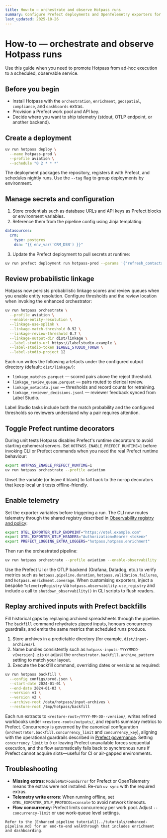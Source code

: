 ```yaml
---
title: How-to — orchestrate and observe Hotpass runs
summary: Configure Prefect deployments and OpenTelemetry exporters for continuous Hotpass operations.
last_updated: 2025-10-26
---
```


# How-to — orchestrate and observe Hotpass runs

Use this guide when you need to promote Hotpass from ad-hoc execution to a scheduled, observable service.

## Before you begin

- Install Hotpass with the `orchestration`, `enrichment`, `geospatial`, `compliance`, and `dashboards` extras.
- Provision a Prefect work pool and API key.
- Decide where you want to ship telemetry (stdout, OTLP endpoint, or another backend).

## Create a deployment

```bash
uv run hotpass deploy \
  --name hotpass-prod \
  --profile aviation \
  --schedule "0 2 * * *"
```

The deployment packages the repository, registers it with Prefect, and schedules nightly runs. Use the `--tag` flag to group deployments by environment.

## Manage secrets and configuration

1. Store credentials such as database URLs and API keys as Prefect blocks or environment variables.
2. Reference them from the pipeline config using Jinja templating:

```yaml
datasources:
  crm:
    type: postgres
    dsn: "{{ env_var('CRM_DSN') }}"
```

3. Update the Prefect deployment to pull secrets at runtime:

```bash
uv run prefect deployment run hotpass-prod --params '{"refresh_contacts": true}'
```

## Review probabilistic linkage

Hotpass now persists probabilistic linkage scores and review queues when you
enable entity resolution. Configure thresholds and the review location when
invoking the enhanced orchestrator:

```bash
uv run hotpass orchestrate \
  --profile aviation \
  --enable-entity-resolution \
  --linkage-use-splink \
  --linkage-match-threshold 0.92 \
  --linkage-review-threshold 0.7 \
  --linkage-output-dir dist/linkage \
  --label-studio-url https://labelstudio.example \
  --label-studio-token $LABEL_STUDIO_TOKEN \
  --label-studio-project 12
```

Each run writes the following artefacts under the configured output directory
(default: `dist/linkage/`):

- `linkage_matches.parquet` — scored pairs above the reject threshold.
- `linkage_review_queue.parquet` — pairs routed to clerical review.
- `linkage_metadata.json` — thresholds and record counts for retraining.
- `linkage_reviewer_decisions.jsonl` — reviewer feedback synced from Label Studio.

Label Studio tasks include both the match probability and the configured
thresholds so reviewers understand why a pair requires attention.

## Toggle Prefect runtime decorators

During unit tests Hotpass disables Prefect's runtime decorators to avoid starting ephemeral
servers. Set `HOTPASS_ENABLE_PREFECT_RUNTIME=1` before invoking CLI or Prefect commands when
you need the real Prefect runtime behaviour:

```bash
export HOTPASS_ENABLE_PREFECT_RUNTIME=1
uv run hotpass orchestrate --profile aviation
```

Unset the variable (or leave it blank) to fall back to the no-op decorators that keep local
unit tests offline-friendly.

## Enable telemetry

Set the exporter variables before triggering a run. The CLI now routes telemetry through the
shared registry described in [Observability registry and policy](../observability/index.md):

```bash
export OTEL_EXPORTER_OTLP_ENDPOINT="https://otel.example.com"
export OTEL_EXPORTER_OTLP_HEADERS="Authorization=Bearer <token>"
export PREFECT_LOGGING_EXTRA_LOGGERS="hotpass,hotpass.enrichment"
```

Then run the orchestrated pipeline:

```bash
uv run hotpass orchestrate --profile aviation --enable-observability
```

Use the Prefect UI or the OTLP backend (Grafana, Datadog, etc.) to verify metrics such as `hotpass.pipeline.duration`, `hotpass.validation.failures`, and `hotpass.enrichment.coverage`. When
customising exporters, inject a bespoke `TelemetryRegistry` via `hotpass.observability.use_registry`
and include a call to `shutdown_observability()` in CLI scripts to flush readers.

## Replay archived inputs with Prefect backfills

Fill historical gaps by replaying archived spreadsheets through the pipeline. The `backfill` command
rehydrates zipped inputs, honours concurrency guardrails, and emits the same metrics that scheduled
runs produce.

1. Store archives in a predictable directory (for example, `dist/input-archives/`).
2. Name bundles consistently such as `hotpass-inputs-YYYYMMDD-v{version}.zip` or adjust the
   `orchestrator.backfill.archive_pattern` setting to match your layout.
3. Execute the backfill command, overriding dates or versions as required:

```bash
uv run hotpass backfill \
  --config configs/prod.json \
  --start-date 2024-01-01 \
  --end-date 2024-01-03 \
  --version v1 \
  --version v2 \
  --archive-root /data/hotpass/input-archives \
  --restore-root /tmp/hotpass/backfill
```

Each run extracts to `<restore-root>/YYYY-MM-DD--version/`, writes refined workbooks under
`<restore-root>/outputs/`, and reports summary metrics to Prefect. Concurrency is governed by the
canonical configuration (`orchestrator.backfill.concurrency_limit` and `concurrency_key`), aligning
with the operational guardrails described in [Prefect governance](../governance/pr-playbook.md#prefect-deployments).
Setting `concurrency_limit` to `0` or leaving Prefect unavailable forces sequential execution, and the
flow automatically falls back to synchronous runs if Prefect cannot acquire slots—useful for CI or
air-gapped environments.

## Troubleshooting

- **Missing extras**: `ModuleNotFoundError` for Prefect or OpenTelemetry means the extras were not installed. Re-run `uv sync` with the required extras.
- **Telemetry write errors**: When running offline, set `OTEL_EXPORTER_OTLP_PROTOCOL=console` to avoid network timeouts.
- **Flow concurrency**: Prefect limits concurrency per work pool. Adjust `--concurrency-limit` or use work-queue level settings.

```{seealso}
Refer to the [Enhanced pipeline tutorial](../tutorials/enhanced-pipeline.md) for an end-to-end walkthrough that includes enrichment and dashboarding.
```
